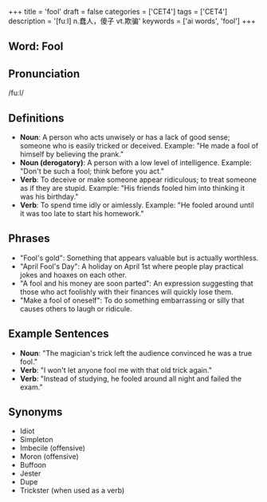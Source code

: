 +++
title = 'fool'
draft = false
categories = ['CET4']
tags = ['CET4']
description = '[fuːl] n.蠢人，傻子 vt.欺骗'
keywords = ['ai words', 'fool']
+++

## Word: Fool

## Pronunciation
/fuːl/

## Definitions
- **Noun**: A person who acts unwisely or has a lack of good sense; someone who is easily tricked or deceived. Example: "He made a fool of himself by believing the prank."
- **Noun (derogatory)**: A person with a low level of intelligence. Example: "Don't be such a fool; think before you act."
- **Verb**: To deceive or make someone appear ridiculous; to treat someone as if they are stupid. Example: "His friends fooled him into thinking it was his birthday."
- **Verb**: To spend time idly or aimlessly. Example: "He fooled around until it was too late to start his homework."

## Phrases
- "Fool's gold": Something that appears valuable but is actually worthless.
- "April Fool's Day": A holiday on April 1st where people play practical jokes and hoaxes on each other.
- "A fool and his money are soon parted": An expression suggesting that those who act foolishly with their finances will quickly lose them.
- "Make a fool of oneself": To do something embarrassing or silly that causes others to laugh or ridicule.

## Example Sentences
- **Noun**: "The magician's trick left the audience convinced he was a true fool."
- **Verb**: "I won't let anyone fool me with that old trick again."
- **Verb**: "Instead of studying, he fooled around all night and failed the exam."

## Synonyms
- Idiot
- Simpleton
- Imbecile (offensive)
- Moron (offensive)
- Buffoon
- Jester
- Dupe
- Trickster (when used as a verb)
